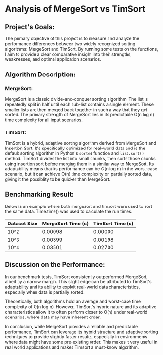# Analysis of MergeSort vs TimSort

## Project's Goals:
The primary objective of this project is to measure and analyze the performance differences between two widely recognized sorting algorithms: MergeSort and TimSort. By running some tests on the functions, I aim to provide a clear comparative insight into their strengths, weaknesses, and optimal application scenarios.

## Algorithm Description:

### MergeSort:
MergeSort is a classic divide-and-conquer sorting algorithm. The list is repeatedly split in half until each sub-list contains a single element. These smaller lists are then merged back together in such a way that they get sorted. The primary strength of MergeSort lies in its predictable O(n log n) time complexity for all input scenarios.

### TimSort:
TimSort is a hybrid, adaptive sorting algorithm derived from MergeSort and Insertion Sort. It's specifically optimized for real-world data and is the default sorting algorithm in Python's `sorted` function and `list.sort()` method. TimSort divides the list into small chunks, then sorts those chunks using insertion sort before merging them in a similar way to MergeSort. Its adaptability means that its performance can be O(n log n) in the worst-case scenario, but it can achieve O(n) time complexity on partially sorted data, giving it the possiblity to be quicker than MergeSort.

## Benchmarking Result:
Below is an example where both mergesort and timsort were used to sort the same data. Time.time() was used to calculate the run times.

| Dataset Size | MergeSort Time (s) | TimSort Time (s) |
|--------------|---------------------|-------------------|
| 10^2         | 0.00098             | 0.00000           |
| 10^3         | 0.00399             | 0.00198           |
| 10^4         | 0.03501             | 0.02700           |


## Discussion on the Performance:
In our benchmark tests, TimSort consistently outperformed MergeSort, albeit by a narrow margin. This slight edge can be attributed to TimSort's adaptability and its ability to exploit real-world data characteristics, especially when data is partially sorted.

Theoretically, both algorithms hold an average and worst-case time complexity of O(n log n). However, TimSort's hybrid nature and its adaptive characteristics allow it to often perform closer to O(n) under real-world scenarios, where data may have inherent order.

In conclusion, while MergeSort provides a reliable and predictable performance, TimSort can leverage its hybrid structure and adaptive sorting techniques to provide slightly faster results, especially in environments where data might have some pre-existing order. This makes it very useful in real world applications and makes Timsort a must-know algorithm.
